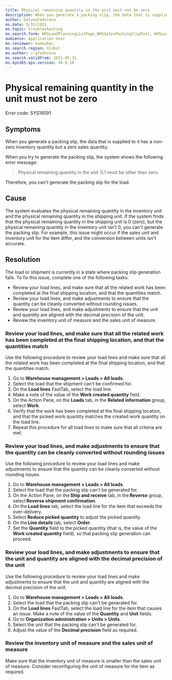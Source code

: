 ```yaml
---
title: Physical remaining quantity in the unit must not be zero
description: When you generate a packing slip, the data that is supplied to it has a non-zero inventory quantity but a zero sales quantity.
author: GalynaFedorova
ms.date: 5/31/2021
ms.topic: troubleshooting
ms.search.form: WHSLoadPlanningListPage_WHSSalesPackingSlipPost, WHSLoadTable_WHSSalesPackingSlipPost
audience: Application User
ms.reviewer: kamaybac
ms.search.region: Global
ms.author: v-gfedorova
ms.search.validFrom: 2021-05-31
ms.dyn365.ops.version: 10.0.18
---
```


# Physical remaining quantity in the unit must not be zero

Error code: SYS19591

## Symptoms

When you generate a packing slip, the data that is supplied to it has a non-zero inventory quantity but a zero sales quantity.

When you try to generate the packing slip, the system shows the following error message:

> Physical remaining quantity in the unit %1 must be other than zero.

Therefore, you can't generate the packing slip for the load.

## Cause

The system evaluates the physical remaining quantity in the inventory unit and the physical remaining quantity in the shipping unit. If the system finds that the physical remaining quantity in the shipping unit is 0 (zero), but the physical remaining quantity in the inventory unit isn't 0, you can't generate the packing slip. For example, this issue might occur if the sales unit and inventory unit for the item differ, and the conversion between units isn't accurate.

## Resolution

The load or shipment is currently in a state where packing slip generation fails. To fix this issue, complete one of the following tasks:

- Review your load lines, and make sure that all the related work has been completed at the final shipping location, and that the quantities match.
- Review your load lines, and make adjustments to ensure that the quantity can be cleanly converted without rounding issues.
- Review your load lines, and make adjustments to ensure that the unit and quantity are aligned with the decimal precision of the unit.
- Review the inventory unit of measure and the sales unit of measure.

### Review your load lines, and make sure that all the related work has been completed at the final shipping location, and that the quantities match

Use the following procedure to review your load lines and make sure that all the related work has been completed at the final shipping location, and that the quantities match.

1. Go to **Warehouse management \> Loads \> All loads**.
1. Select the load that the shipment can't be confirmed for.
1. On the **Load lines** FastTab, select the load line.
1. Make a note of the value of the **Work created quantity** field.
1. On the Action Pane, on the **Loads** tab, in the **Related information** group, select **Work**.
1. Verify that the work has been completed at the final shipping location, and that the picked work quantity matches the created work quantity on the load line.
1. Repeat this procedure for all load lines to make sure that all criteria are met.

### Review your load lines, and make adjustments to ensure that the quantity can be cleanly converted without rounding issues

Use the following procedure to review your load lines and make adjustments to ensure that the quantity can be cleanly converted without rounding issues.

1. Go to **Warehouse management \> Loads \> All loads**.
1. Select the load that the packing slip can't be generated for.
1. On the Action Pane, on the **Ship and receive** tab, in the **Reverse** group, select **Reverse shipment confirmation**.
1. On the **Load lines** tab, select the load line for the item that exceeds the over-delivery.
1. Select **Reduce picked quantity** to adjust the picked quantity.
1. On the **Line details** tab, select **Order**.
1. Set the **Quantity** field to the picked quantity (that is, the value of the **Work created quantity** field), so that packing slip generation can proceed.

### Review your load lines, and make adjustments to ensure that the unit and quantity are aligned with the decimal precision of the unit

Use the following procedure to review your load lines and make adjustments to ensure that the unit and quantity are aligned with the decimal precision of the unit.

1. Go to **Warehouse management \> Loads \> All loads**.
1. Select the load that the packing slip can't be generated for.
1. On the **Load lines** FastTab, select the load line for the item that causes an issue. Make a note of the value of the **Quantity** and **Unit** fields.
1. Go to **Organization administration \> Units \> Units**.
1. Select the unit that the packing slip can't be generated for.
1. Adjust the value of the **Decimal precision** field as required.

### Review the inventory unit of measure and the sales unit of measure

Make sure that the inventory unit of measure is smaller than the sales unit of measure. Consider reconfiguring the unit of measure for the item as required.
